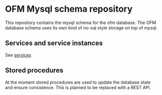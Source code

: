 # OFM Mysql schema repository

This repository contains the mysql schema for the ofm database.
The OFM database schema uses its own kind of no-sql style storage on top of mysql.

## Services and service instances
See [services](docs/services.md)

## Stored procedures
At the moment stored procedures are used to update the database state and ensure consistence.
This is planned to be replaced with a REST API.
